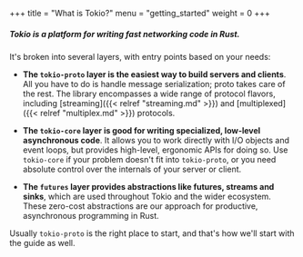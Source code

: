 +++
title = "What is Tokio?"
menu = "getting_started"
weight = 0
+++

##### Tokio is a platform for writing fast networking code in Rust.

It's broken into several layers, with entry points based on your needs:

* **The `tokio-proto` layer is the easiest way to build servers and
  clients**. All you have to do is handle message serialization; proto takes
  care of the rest.  The library encompasses a wide range of protocol flavors,
  including [streaming]({{< relref "streaming.md" >}}) and
  [multiplexed]({{< relref "multiplex.md" >}}) protocols.

* **The `tokio-core` layer is good for writing specialized, low-level
  asynchronous code**. It allows you to work directly with I/O objects and event
  loops, but provides high-level, ergonomic APIs for doing so. Use `tokio-core`
  if your problem doesn't fit into `tokio-proto`, or you need absolute control
  over the internals of your server or client.

* **The `futures` layer provides abstractions like futures, streams and
  sinks**, which are used throughout Tokio and the wider ecosystem. These
  zero-cost abstractions are our approach for productive, asynchronous
  programming in Rust.

Usually `tokio-proto` is the right place to start, and that's how we'll start
with the guide as well.

